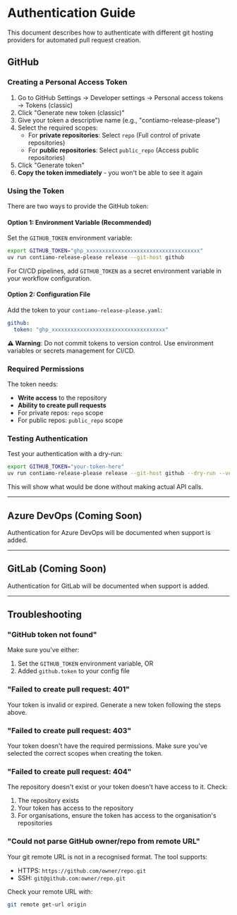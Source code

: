 # Authentication Guide

This document describes how to authenticate with different git hosting providers for automated pull request creation.

## GitHub

### Creating a Personal Access Token

1. Go to GitHub Settings → Developer settings → Personal access tokens → Tokens (classic)
2. Click "Generate new token (classic)"
3. Give your token a descriptive name (e.g., "contiamo-release-please")
4. Select the required scopes:
   - For **private repositories**: Select `repo` (Full control of private repositories)
   - For **public repositories**: Select `public_repo` (Access public repositories)
5. Click "Generate token"
6. **Copy the token immediately** - you won't be able to see it again

### Using the Token

There are two ways to provide the GitHub token:

#### Option 1: Environment Variable (Recommended)

Set the `GITHUB_TOKEN` environment variable:

```bash
export GITHUB_TOKEN="ghp_xxxxxxxxxxxxxxxxxxxxxxxxxxxxxxxxxxxx"
uv run contiamo-release-please release --git-host github
```

For CI/CD pipelines, add `GITHUB_TOKEN` as a secret environment variable in your workflow configuration.

#### Option 2: Configuration File

Add the token to your `contiamo-release-please.yaml`:

```yaml
github:
  token: "ghp_xxxxxxxxxxxxxxxxxxxxxxxxxxxxxxxxxxxx"
```

**⚠️ Warning**: Do not commit tokens to version control. Use environment variables or secrets management for CI/CD.

### Required Permissions

The token needs:
- **Write access** to the repository
- **Ability to create pull requests**
- For private repos: `repo` scope
- For public repos: `public_repo` scope

### Testing Authentication

Test your authentication with a dry-run:

```bash
export GITHUB_TOKEN="your-token-here"
uv run contiamo-release-please release --git-host github --dry-run --verbose
```

This will show what would be done without making actual API calls.

---

## Azure DevOps (Coming Soon)

Authentication for Azure DevOps will be documented when support is added.

---

## GitLab (Coming Soon)

Authentication for GitLab will be documented when support is added.

---

## Troubleshooting

### "GitHub token not found"

Make sure you've either:
1. Set the `GITHUB_TOKEN` environment variable, OR
2. Added `github.token` to your config file

### "Failed to create pull request: 401"

Your token is invalid or expired. Generate a new token following the steps above.

### "Failed to create pull request: 403"

Your token doesn't have the required permissions. Make sure you've selected the correct scopes when creating the token.

### "Failed to create pull request: 404"

The repository doesn't exist or your token doesn't have access to it. Check:
1. The repository exists
2. Your token has access to the repository
3. For organisations, ensure the token has access to the organisation's repositories

### "Could not parse GitHub owner/repo from remote URL"

Your git remote URL is not in a recognised format. The tool supports:
- HTTPS: `https://github.com/owner/repo.git`
- SSH: `git@github.com:owner/repo.git`

Check your remote URL with:
```bash
git remote get-url origin
```
